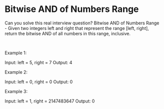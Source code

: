 # Bitwise AND of Numbers Range

Can you solve this real interview question? Bitwise AND of Numbers Range - Given two integers left and right that represent the range [left, right], return the bitwise AND of all numbers in this range, inclusive.

 

Example 1:


Input: left = 5, right = 7
Output: 4


Example 2:


Input: left = 0, right = 0
Output: 0


Example 3:


Input: left = 1, right = 2147483647
Output: 0